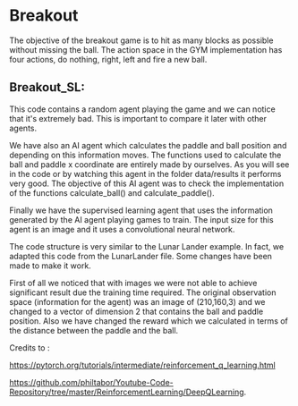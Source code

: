 # Breakout

The objective of the breakout game is to hit as many blocks as possible without missing the ball. The action space in the GYM implementation has four actions, do nothing, right, left and fire a new ball.

## Breakout_SL:

This code contains a random agent playing the game and we can notice that it's extremely bad. This is important to compare it later with other agents. 

We have also an AI agent which calculates the paddle and ball position and depending on this information moves. The functions used to calculate the ball and paddle x coordinate are entirely made by ourselves. As you will see in the code or by watching this agent in the folder data/results it performs very good. The objective of this AI agent was to check the implementation of the functions calculate_ball() and calculate_paddle(). 

Finally we have the supervised learning agent that uses the information generated by the AI agent playing games to train. The input size for this agent is an image and it uses a convolutional neural network.

The code structure is very similar to the Lunar Lander example. In fact, we adapted this code from the LunarLander file. Some changes have been made to make it work.

First of all we noticed that with images we were not able to achieve significant result due the training time required. The original observation space (information for the agent) was an image of (210,160,3) and we changed to a vector of dimension 2 that contains the ball and paddle position. Also we have changed the reward which we calculated in terms of the distance between the paddle and the ball.

Credits to :  

https://pytorch.org/tutorials/intermediate/reinforcement_q_learning.html

https://github.com/philtabor/Youtube-Code-Repository/tree/master/ReinforcementLearning/DeepQLearning.
